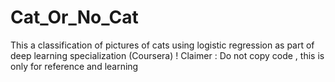 # Cat_Or_No_Cat
This a classification of pictures of cats using logistic regression as part of deep learning specialization (Coursera)
! Claimer : Do not copy code , this is only for reference and learning 
